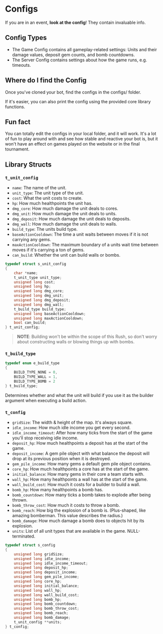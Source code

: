 # Configs

If you are in an event, **look at the config**! They contain invaluable info.

## Config Types

- The Game Config contains all gameplay-related settings: Units and their damage values, deposit gem counts, and bomb countdowns.
- The Server Config contains settings about how the game runs, e.g. timeouts.

## Where do I find the Config

Once you've cloned your bot, find the configs in the configs/ folder.

If it's easier, you can also print the config using the provided core library functions.

## Fun fact

You can totally edit the configs in your local folder, and it will work. It's a lot of fun to play around with and see how stable and reactive your bot is, but it won't have an effect on games played on the website or in the final tournament.

## Library Structs

### `t_unit_config`

- `name`: The name of the unit.
- `unit_type`: The unit type of the unit.
- `cost`: What the unit costs to create.
- `hp`: How much healthpoints the unit has.
- `dmg_core`: How much damage the unit deals to cores.
- `dmg_unit`: How much damage the unit deals to units.
- `dmg_deposit`: How much damage the unit deals to deposits.
- `dmg_wall`: How much damage the unit deals to walls.
- `build_type`: The units build type.
- `baseActionCooldown`: The time a unit waits between moves if it is not carrying any gems.
- `maxActionCooldown`: The maximum boundary of a units wait time between moves if it's carrying a ton of gems.
- `can_build`: Whether the unit can build walls or bombs.

```c
typedef struct s_unit_config
{
	char *name;
	t_unit_type unit_type;
	unsigned long cost;
	unsigned long hp;
	unsigned long dmg_core;
	unsigned long dmg_unit;
	unsigned long dmg_deposit;
	unsigned long dmg_wall;
	t_build_type build_type;
	unsigned long baseActionCooldown;
	unsigned long maxActionCooldown;
	bool can_build;
} t_unit_config;
```

> **NOTE**: Building won't be within the scope of this Rush, so don't worry about constructing walls or blowing things up with bombs.

### `t_build_type`

```c
typedef enum e_build_type
{
	BUILD_TYPE_NONE = 0,
	BUILD_TYPE_WALL = 1,
	BUILD_TYPE_BOMB = 2
} t_build_type;
```

Determines whether and what the unit will build if you use it as the builder argument when executing a build action.

### `t_config`

- `gridSize`: The width & height of the map. It's always square.
- `idle_income`: How much idle income you get every second.
- `idle_income_timeout`: After how many ticks from the start of the game you'll stop receiving idle income.
- `deposit_hp`: How much healthpoints a deposit has at the start of the game.
- `deposit_income`: A gem pile object with what balance the deposit will drop at its previous position when it is destroyed.
- `gem_pile_income`: How many gems a default gem pile object contains.
- `core_hp`: How much healthpoints a core has at the start of the game.
- `initial_balance`: How many gems in their core a team starts with.
- `wall_hp`: How many healthpoints a wall has at the start of the game.
- `wall_build_cost`: How much it costs for a builder to build a wall.
- `bomb_hp`: How many healthpoints a bomb has.
- `bomb_countdown`: How many ticks a bomb takes to explode after being thrown.
- `bomb_throw_cost`: How much it costs to throw a bomb.
- `bomb_reach`: How big the explosion of a bomb is. (Plus-shaped, like amazing bomberman. This value describes the radius.)
- `bomb_damage`: How much damage a bomb does to objects hit by its explosion.
- `units`: List of all unit types that are available in the game. NULL-terminated.

```c
typedef struct s_config
{
	unsigned long gridSize;
	unsigned long idle_income;
	unsigned long idle_income_timeout;
	unsigned long deposit_hp;
	unsigned long deposit_income;
	unsigned long gem_pile_income;
	unsigned long core_hp;
	unsigned long initial_balance;
	unsigned long wall_hp;
	unsigned long wall_build_cost;
	unsigned long bomb_hp;
	unsigned long bomb_countdown;
	unsigned long bomb_throw_cost;
	unsigned long bomb_reach;
	unsigned long bomb_damage;
	t_unit_config **units;
} t_config;
```
